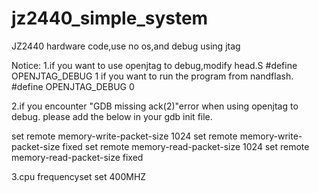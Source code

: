 # jz2440_simple_system
JZ2440 hardware code,use no os,and debug using jtag

Notice:
1.if you want to use openjtag to debug,modify head.S
#define OPENJTAG_DEBUG 1
if you want to run the program from nandflash.
#define OPENJTAG_DEBUG 0

2.if you encounter "GDB missing ack(2)"error when using openjtag to debug.
please add the below in your gdb init file.

set remote memory-write-packet-size 1024
set remote memory-write-packet-size fixed
set remote memory-read-packet-size 1024
set remote memory-read-packet-size fixed

3.cpu frequencyset set 400MHZ 
